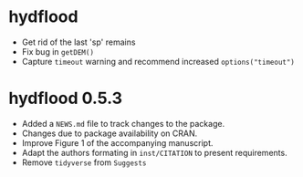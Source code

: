 # hydflood

* Get rid of the last 'sp' remains
* Fix bug in `getDEM()`
* Capture `timeout` warning and recommend increased `options("timeout")`

# hydflood 0.5.3

* Added a `NEWS.md` file to track changes to the package.
* Changes due to package availability on CRAN.
* Improve Figure 1 of the accompanying manuscript.
* Adapt the authors formating in `inst/CITATION` to present requirements.
* Remove `tidyverse` from `Suggests`

